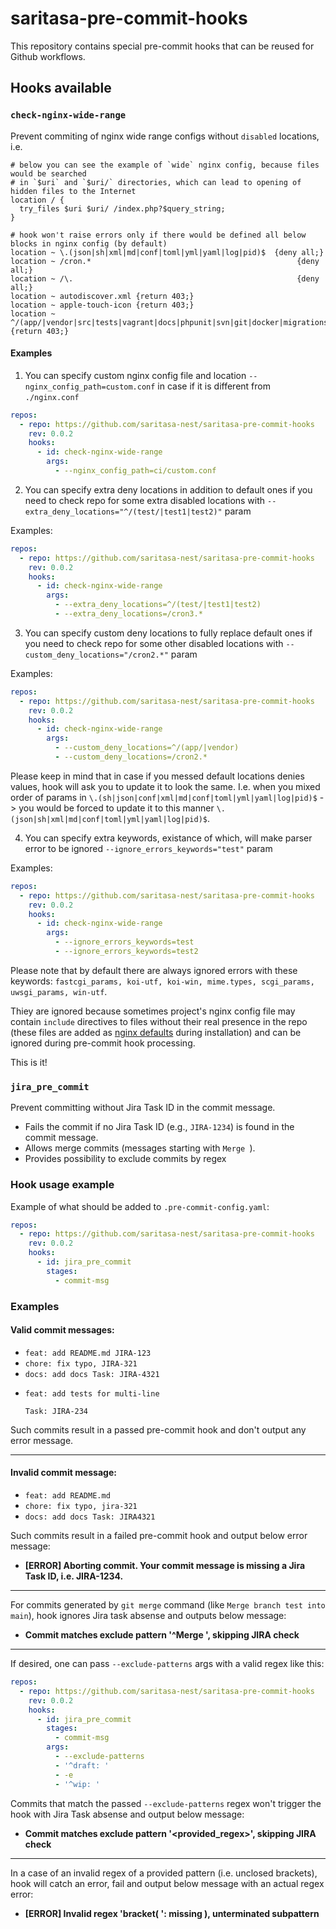# saritasa-pre-commit-hooks

This repository contains special pre-commit hooks that can be reused for Github workflows.

## Hooks available

### `check-nginx-wide-range`

Prevent commiting of nginx wide range configs without `disabled` locations, i.e.

```
# below you can see the example of `wide` nginx config, because files would be searched
# in `$uri` and `$uri/` directories, which can lead to opening of hidden files to the Internet
location / {
  try_files $uri $uri/ /index.php?$query_string;
}

# hook won't raise errors only if there would be defined all below blocks in nginx config (by default)
location ~ \.(json|sh|xml|md|conf|toml|yml|yaml|log|pid)$  {deny all;}
location ~ /cron.*                                              {deny all;}
location ~ /\.                                                  {deny all;}
location ~ autodiscover.xml {return 403;}
location ~ apple-touch-icon {return 403;}
location ~ ^/(app/|vendor|src|tests|vagrant|docs|phpunit|svn|git|docker|migrations|Makefile) {return 403;}
```

#### Examples

1. You can specify custom nginx config file and location `--nginx_config_path=custom.conf`  in case if it is different from `./nginx.conf`

```.pre-commit-config.yaml
repos:
  - repo: https://github.com/saritasa-nest/saritasa-pre-commit-hooks
    rev: 0.0.2
    hooks:
      - id: check-nginx-wide-range
        args:
          - --nginx_config_path=ci/custom.conf
```

2. You can specify extra deny locations in addition to default ones if you need to check repo for some extra disabled locations with `--extra_deny_locations="^/(test/|test1|test2)"` param

Examples:

```.pre-commit-config.yaml
repos:
  - repo: https://github.com/saritasa-nest/saritasa-pre-commit-hooks
    rev: 0.0.2
    hooks:
      - id: check-nginx-wide-range
        args:
          - --extra_deny_locations=^/(test/|test1|test2)
          - --extra_deny_locations=/cron3.*
```

3. You can specify custom deny locations to fully replace default ones if you need to check repo for some other disabled locations with `--custom_deny_locations="/cron2.*"` param

Examples:

```.pre-commit-config.yaml
repos:
  - repo: https://github.com/saritasa-nest/saritasa-pre-commit-hooks
    rev: 0.0.2
    hooks:
      - id: check-nginx-wide-range
        args:
          - --custom_deny_locations=^/(app/|vendor)
          - --custom_deny_locations=/cron2.*
```

Please keep in mind that in case if you messed default locations denies values, hook will ask you to update it to look the same. I.e. when you mixed order of params in `\.(sh|json|conf|xml|md|conf|toml|yml|yaml|log|pid)$` -> you would be forced to update it to this manner `\.(json|sh|xml|md|conf|toml|yml|yaml|log|pid)$`.

4. You can specify extra keywords, existance of which, will make parser error to be ignored `--ignore_errors_keywords="test"` param

Examples:

```.pre-commit-config.yaml
repos:
  - repo: https://github.com/saritasa-nest/saritasa-pre-commit-hooks
    rev: 0.0.2
    hooks:
      - id: check-nginx-wide-range
        args:
          - --ignore_errors_keywords=test
          - --ignore_errors_keywords=test2
```

Please note that by default there are always ignored errors with these keywords: `fastcgi_params, koi-utf, koi-win, mime.types, scgi_params, uwsgi_params, win-utf`.

Thiey are ignored because sometimes project's nginx config file may contain `include` directives to files without their real presence in the repo (these files are added as [nginx defaults](https://github.com/nginx/nginx/tree/master/conf) during installation) and can be ignored during pre-commit hook processing.

This is it!

### `jira_pre_commit`

Prevent committing without Jira Task ID in the commit message.

- Fails the commit if no Jira Task ID (e.g., `JIRA-1234`) is found in the commit message.
- Allows merge commits (messages starting with `Merge `).
- Provides possibility to exclude commits by regex

### Hook usage example

Example of what should be added to `.pre-commit-config.yaml`:

```yaml
repos:
  - repo: https://github.com/saritasa-nest/saritasa-pre-commit-hooks
    rev: 0.0.2
    hooks:
      - id: jira_pre_commit
        stages:
          - commit-msg
```

### Examples

#### Valid commit messages:
- `feat: add README.md JIRA-123`
- `chore: fix typo, JIRA-321`
- `docs: add docs Task: JIRA-4321`
- ```
  feat: add tests for multi-line

  Task: JIRA-234
  ```

Such commits result in a passed pre-commit hook and don't output any error message.

---
#### Invalid commit message:
- `feat: add README.md`
- `chore: fix typo, jira-321`
- `docs: add docs Task: JIRA4321`

Such commits result in a failed pre-commit hook and output below error message:

- **[ERROR] Aborting commit. Your commit message is missing a Jira Task ID, i.e. JIRA-1234.**

---
For commits generated by `git merge` command (like `Merge branch test into main`), hook ignores Jira task absense and outputs below message:

- **Commit matches exclude pattern '^Merge ', skipping JIRA check**

---
If desired, one can pass `--exclude-patterns` args with a valid regex like this:
```yaml
repos:
  - repo: https://github.com/saritasa-nest/saritasa-pre-commit-hooks
    rev: 0.0.2
    hooks:
      - id: jira_pre_commit
        stages:
          - commit-msg
        args:
          - --exclude-patterns
          - '^draft: '
          - -e
          - '^wip: '
```

Commits that match the passed `--exclude-patterns` regex won't trigger the hook with Jira Task absense and output below message:

- **Commit matches exclude pattern '<provided_regex>', skipping JIRA check**

---
In a case of an invalid regex of a provided pattern (i.e. unclosed brackets), hook will catch an error, fail and output below message with an actual regex error:

- **[ERROR] Invalid regex 'bracket( ': missing ), unterminated subpattern**
